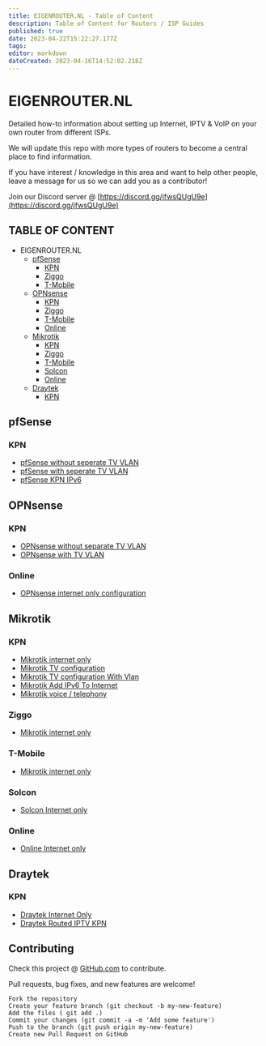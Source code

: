 ```yaml
---
title: EIGENROUTER.NL - Table of Content
description: Table of Content for Routers / ISP Guides
published: true
date: 2023-04-22T15:22:27.177Z
tags: 
editor: markdown
dateCreated: 2023-04-16T14:52:02.218Z
---
```


# EIGENROUTER</AREA>.NL

Detailed how-to information about setting up Internet, IPTV & VoIP on your own router from different ISPs.

We will update this repo with more types of routers to become a central place to find information.

If you have interest / knowledge in this area and want to help other people, leave a message for us so we can add you as a contributor!

Join our Discord server @ [https://discord.gg/jfwsQUgU9e](https://discord.gg/jfwsQUgU9e)

## TABLE OF CONTENT

- EIGENROUTER</area>.NL
  - [pfSense](#pfsense)
    - [KPN](#kpn)
    - [Ziggo](#ziggo)
    - [T-Mobile](#t-mobile)
  - [OPNsense](#opnsense)
    - [KPN](#kpn-1)
    - [Ziggo](#ziggo-1)
    - [T-Mobile](#t-mobile-1)
    - [Online](#online)
  - [Mikrotik](#mikrotik)
    - [KPN](#kpn-2)
    - [Ziggo](#ziggo-2)
    - [T-Mobile](#t-mobile-2)
    - [Solcon](#solcon)
    - [Online](#online-1)
  - [Draytek](#Draytek)
    - [KPN](#kpn-3)
## pfSense

### KPN
* [pfSense without seperate TV VLAN](/guides/pfsense/kpn/pfSense-without-vlan.md)
* [pfSense with seperate TV VLAN](/guides/pfsense/kpn/pfSense-with-vlan.md)
* [pfSense KPN IPv6](/guides/pfsense/kpn/pfSense-ipv6.md)

## OPNsense

### KPN
* [OPNsense without separate TV VLAN](/guides/opnsense/kpn/opnsense-without-vlan.md)
* [OPNsense with TV VLAN](/guides/opnsense/kpn/opnsense-with-vlan.md)

### Online
* [OPNsense internet only configuration](/guides/opnsense/online/opnsense-internet-only.md)

## Mikrotik

### KPN
* [Mikrotik internet only](/guides/mikrotik/kpn/Mikrotik-Internet-only.md)
* [Mikrotik TV configuration](/guides/mikrotik/kpn/Mikrotik-tv-settings.md)
* [Mikrotik TV configuration With Vlan](/guides/mikrotik/kpn/Mikrotik-tv-settings-with-vlan.md)
* [Mikrotik Add IPv6 To Internet](/guides/mikrotik/kpn/Mikrotik-toevoegen-van-ipv6-aan-internet-only.md)
* [Mikrotik voice / telephony](/guides/mikrotik/kpn/Mikrotik-voice-telephony.md)

### Ziggo
* [Mikrotik internet only](/guides/mikrotik/ziggo/Mikrotik-internet-only.md)

### T-Mobile
* [Mikrotik internet only](/guides/mikrotik/t-mobile/Mikrotik-Internet-only.md)

### Solcon
* [Solcon Internet only](/guides/mikrotik/solcon/Mikrotik-Internet-only.md)  

### Online
* [Online Internet only](/guides/mikrotik/online/Mikrotik-Internet-only.md)

## Draytek  

### KPN
* [Draytek Internet Only](/guides/draytek/kpn/kpn-internet.md)
* [Draytek Routed IPTV KPN](/guides/draytek/kpn/routed-iptv.md)  

## Contributing

Check this project @ [GitHub.com](https://github.com/Eigenrouter/eigenrouter) to contribute.

Pull requests, bug fixes, and new features are welcome!

```
Fork the repository
Create your feature branch (git checkout -b my-new-feature)
Add the files ( git add .)
Commit your changes (git commit -a -m 'Add some feature')
Push to the branch (git push origin my-new-feature)
Create new Pull Request on GitHub
```
